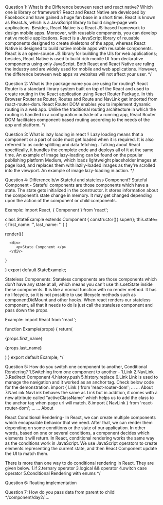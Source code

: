 Question 1:
What is the Difference between react and react native? Which one is 
    library or framework?
React and React Native are developed by Facebook and have gained a huge fan base 
in a short time. React is known as ReactJs, which is a JavaScript library to build 
single-page web applications.
   Besides, React Native is a React JS-based framework to design mobile apps.
Moreover, with reusable components, you can develop native mobile applications.
   React is a JavaScript library of reusable components designed to create skeletons of 
the apps, whereas React Native is designed to build native mobile apps with 
reusable components. React is an open-source JS library for building the UIs for 
web applications; besides, React Native is used to build rich mobile UI from 
declarative components using only JavaScript. Both React and React Native are ruling 
the industry and are widely used for mobile and web applications. However, the 
difference between web apps vs websites will not affect your user. */



Question 2:
What is the package name you are using for routing?
  React Router is a standard library system built on top of the React and used to 
create routing in the React application using React Router Package.
In this Browser Router as Router, Routes and Route and NavLink get imported from 
react-router-dom. React Router DOM enables you to implement dynamic routing in a web 
app. Unlike the traditional routing architecture in which the routing is handled in a
 configuration outside of a running app, React Router DOM facilitates component-based 
 routing according to the needs of the app and platform. */


 Question 3:
 What is lazy loading in react ?
   Lazy loading means that a component or a part of code must get loaded when it is 
  required. It is also referred to as code splitting and data fetching . Talking 
  about React specifically, it bundles the complete code and deploys all of it at 
  the same time.
    An example of image lazy-loading can be found on the popular publishing platform 
Medium, which loads lightweight placeholder images at page load, and replaces them 
with lazily-loaded images as they're scrolled into the viewport. An example of image 
lazy-loading in action. */


Question 4:
Difference b/w Stateful and stateless Component?
Stateful Component - 
  Stateful components are those components which have a state. 
The state gets initialized in the constructor. It stores information 
about the component’s state change in memory. It may get changed depending upon the 
action of the component or child components.

Example: 
import React, { Component } from 'react';

class StateExample extends Component {
    constructor(){
      super();
          this.state={
               first_name: '',
               last_name: ''
            }
    }

   render(){

      <div>
         <p>State Component </p>
      </div>

   }

}
export default StateExample; 

Stateless Components:
 Stateless components are those components which don’t have any state at all, 
 which means you can’t use this.setState inside these components. It is like a 
 normal function with no render method. It has no lifecycle, so it is not possible 
 to use lifecycle methods such as componentDidMount and other hooks. When react 
 renders our stateless component, all that it needs to do is just call the stateless 
 component and pass down the props.
 
Example:
import React from 'react';

function Example(props) {
      return(
        <div>
           <p>{props.first_name}</p>
           <p>{props.last_name}</p>
        </div>
        )
}
export default Example;  */


Question 5:
How do you switch one component to another, Conditional Rendering?
  1.Switching from one component to another - 
1.Link
2.NavLink
3.Redirect Component
4.history.push
5.history.replace
6.Link Link is used to manage the navigation and it worked as an anchor tag. Check below code for the demonstration. import { Link } from 'react-router-dom'; ... ...
  About
7.NavLink NavLink behaves the same as Link but in addition, it comes with a new attribute called “activeClassName” which helps us to add the class to the anchor tag when page url will match.
8.import { NavLink } from 'react-router-dom'; ... ... About

React Conditional Rendering-
In React, we can create multiple components which encapsulate behavior that we need.
After that, we can render them depending on some conditions or the state of our 
application. In other words, based on one or several conditions, a component decides 
which elements it will return. In React, conditional rendering works the same way as 
the conditions work in JavaScript. We use JavaScript operators to create elements 
representing the current state, and then React Component update the UI to match them.

There is more than one way to do conditional rendering in React.
 They are given below.
  1.if
  2.ternary operator
  3.logical && operator
  4.switch case operator
  5.Conditional Rendering with enums */ 


Question 6:
Routing implementation

Question 7:
 How do you pass data from parent to child */component/day2/....